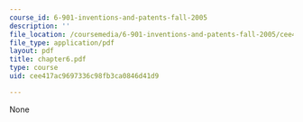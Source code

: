 ```yaml
---
course_id: 6-901-inventions-and-patents-fall-2005
description: ''
file_location: /coursemedia/6-901-inventions-and-patents-fall-2005/cee417ac9697336c98fb3ca0846d41d9_chapter6.pdf
file_type: application/pdf
layout: pdf
title: chapter6.pdf
type: course
uid: cee417ac9697336c98fb3ca0846d41d9

---
```

None